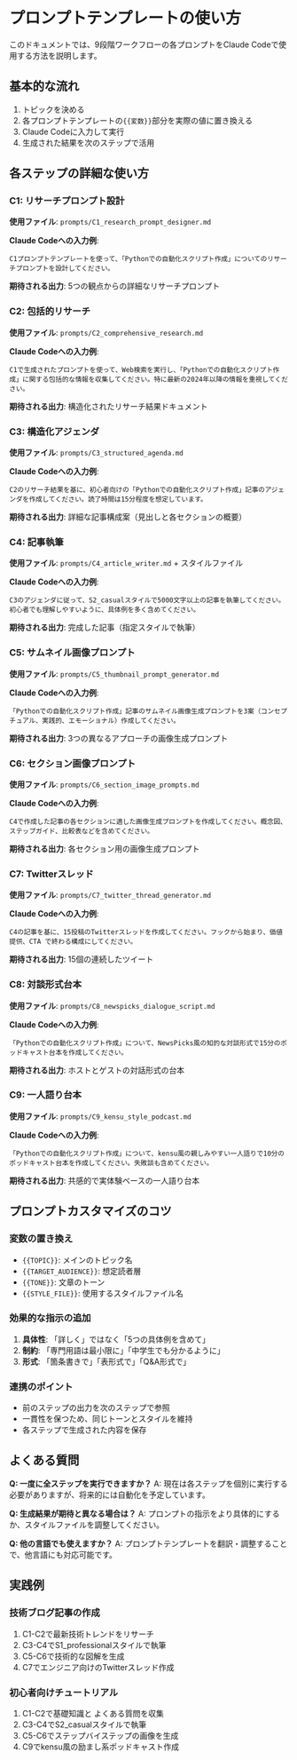# プロンプトテンプレートの使い方

このドキュメントでは、9段階ワークフローの各プロンプトをClaude Codeで使用する方法を説明します。

## 基本的な流れ

1. トピックを決める
2. 各プロンプトテンプレートの`{{変数}}`部分を実際の値に置き換える
3. Claude Codeに入力して実行
4. 生成された結果を次のステップで活用

## 各ステップの詳細な使い方

### C1: リサーチプロンプト設計

**使用ファイル**: `prompts/C1_research_prompt_designer.md`

**Claude Codeへの入力例**:
```
C1プロンプトテンプレートを使って、「Pythonでの自動化スクリプト作成」についてのリサーチプロンプトを設計してください。
```

**期待される出力**: 5つの観点からの詳細なリサーチプロンプト

### C2: 包括的リサーチ

**使用ファイル**: `prompts/C2_comprehensive_research.md`

**Claude Codeへの入力例**:
```
C1で生成されたプロンプトを使って、Web検索を実行し、「Pythonでの自動化スクリプト作成」に関する包括的な情報を収集してください。特に最新の2024年以降の情報を重視してください。
```

**期待される出力**: 構造化されたリサーチ結果ドキュメント

### C3: 構造化アジェンダ

**使用ファイル**: `prompts/C3_structured_agenda.md`

**Claude Codeへの入力例**:
```
C2のリサーチ結果を基に、初心者向けの「Pythonでの自動化スクリプト作成」記事のアジェンダを作成してください。読了時間は15分程度を想定しています。
```

**期待される出力**: 詳細な記事構成案（見出しと各セクションの概要）

### C4: 記事執筆

**使用ファイル**: `prompts/C4_article_writer.md` + スタイルファイル

**Claude Codeへの入力例**:
```
C3のアジェンダに従って、S2_casualスタイルで5000文字以上の記事を執筆してください。初心者でも理解しやすいように、具体例を多く含めてください。
```

**期待される出力**: 完成した記事（指定スタイルで執筆）

### C5: サムネイル画像プロンプト

**使用ファイル**: `prompts/C5_thumbnail_prompt_generator.md`

**Claude Codeへの入力例**:
```
「Pythonでの自動化スクリプト作成」記事のサムネイル画像生成プロンプトを3案（コンセプチュアル、実践的、エモーショナル）作成してください。
```

**期待される出力**: 3つの異なるアプローチの画像生成プロンプト

### C6: セクション画像プロンプト

**使用ファイル**: `prompts/C6_section_image_prompts.md`

**Claude Codeへの入力例**:
```
C4で作成した記事の各セクションに適した画像生成プロンプトを作成してください。概念図、ステップガイド、比較表などを含めてください。
```

**期待される出力**: 各セクション用の画像生成プロンプト

### C7: Twitterスレッド

**使用ファイル**: `prompts/C7_twitter_thread_generator.md`

**Claude Codeへの入力例**:
```
C4の記事を基に、15投稿のTwitterスレッドを作成してください。フックから始まり、価値提供、CTA で終わる構成にしてください。
```

**期待される出力**: 15個の連続したツイート

### C8: 対談形式台本

**使用ファイル**: `prompts/C8_newspicks_dialogue_script.md`

**Claude Codeへの入力例**:
```
「Pythonでの自動化スクリプト作成」について、NewsPicks風の知的な対談形式で15分のポッドキャスト台本を作成してください。
```

**期待される出力**: ホストとゲストの対話形式の台本

### C9: 一人語り台本

**使用ファイル**: `prompts/C9_kensu_style_podcast.md`

**Claude Codeへの入力例**:
```
「Pythonでの自動化スクリプト作成」について、kensu風の親しみやすい一人語りで10分のポッドキャスト台本を作成してください。失敗談も含めてください。
```

**期待される出力**: 共感的で実体験ベースの一人語り台本

## プロンプトカスタマイズのコツ

### 変数の置き換え
- `{{TOPIC}}`: メインのトピック名
- `{{TARGET_AUDIENCE}}`: 想定読者層
- `{{TONE}}`: 文章のトーン
- `{{STYLE_FILE}}`: 使用するスタイルファイル名

### 効果的な指示の追加
1. **具体性**: 「詳しく」ではなく「5つの具体例を含めて」
2. **制約**: 「専門用語は最小限に」「中学生でも分かるように」
3. **形式**: 「箇条書きで」「表形式で」「Q&A形式で」

### 連携のポイント
- 前のステップの出力を次のステップで参照
- 一貫性を保つため、同じトーンとスタイルを維持
- 各ステップで生成された内容を保存

## よくある質問

**Q: 一度に全ステップを実行できますか？**
A: 現在は各ステップを個別に実行する必要がありますが、将来的には自動化を予定しています。

**Q: 生成結果が期待と異なる場合は？**
A: プロンプトの指示をより具体的にするか、スタイルファイルを調整してください。

**Q: 他の言語でも使えますか？**
A: プロンプトテンプレートを翻訳・調整することで、他言語にも対応可能です。

## 実践例

### 技術ブログ記事の作成
1. C1-C2で最新技術トレンドをリサーチ
2. C3-C4でS1_professionalスタイルで執筆
3. C5-C6で技術的な図解を生成
4. C7でエンジニア向けのTwitterスレッド作成

### 初心者向けチュートリアル
1. C1-C2で基礎知識と よくある質問を収集
2. C3-C4でS2_casualスタイルで執筆
3. C5-C6でステップバイステップの画像を生成
4. C9でkensu風の励まし系ポッドキャスト作成